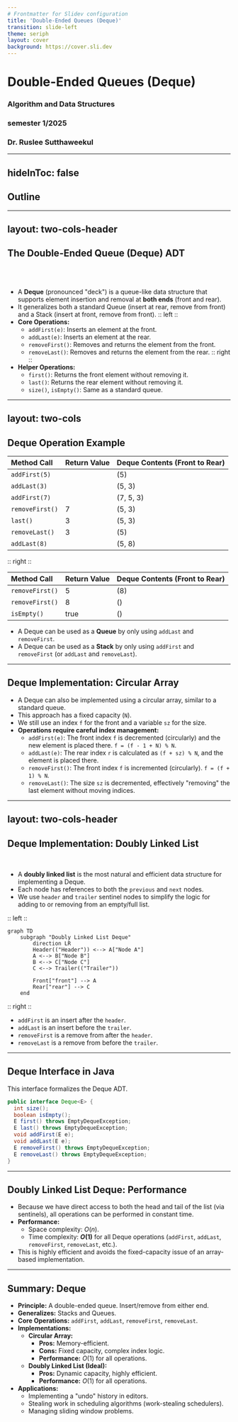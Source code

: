 ```yaml
---
# Frontmatter for Slidev configuration
title: 'Double-Ended Queues (Deque)'
transition: slide-left
theme: seriph
layout: cover
background: https://cover.sli.dev
---
```


# Double-Ended Queues (Deque)
### Algorithm and Data Structures
### semester 1/2025
### Dr. Ruslee Sutthaweekul

---
hideInToc: false
---

## Outline

<toc mode="onlySiblings" minDepth="2" columns="2"/>

---
layout: two-cols-header
---

## The Double-Ended Queue (Deque) ADT
<br>
<br>

*   A **Deque** (pronounced "deck") is a queue-like data structure that supports element insertion and removal at **both ends** (front and rear).
*   It generalizes both a standard Queue (insert at rear, remove from front) and a Stack (insert at front, remove from front).
:: left ::
*   **Core Operations:**
    *   `addFirst(e)`: Inserts an element at the front.
    *   `addLast(e)`: Inserts an element at the rear.
    *   `removeFirst()`: Removes and returns the element from the front.
    *   `removeLast()`: Removes and returns the element from the rear.
:: right ::
*   **Helper Operations:**
    *   `first()`: Returns the front element without removing it.
    *   `last()`: Returns the rear element without removing it.
    *   `size()`, `isEmpty()`: Same as a standard queue.

---
layout: two-cols
---

## Deque Operation Example

| Method Call      | Return Value | Deque Contents (Front to Rear) |
| :--------------- | :----------- | :----------------------------- |
| `addFirst(5)`    |              | (5)                            |
| `addLast(3)`     |              | (5, 3)                         |
| `addFirst(7)`    |              | (7, 5, 3)                      |
| `removeFirst()`  | 7            | (5, 3)                         |
| `last()`         | 3            | (5, 3)                         |
| `removeLast()`   | 3            | (5)                            |
| `addLast(8)`     |              | (5, 8)                         |

:: right ::

| Method Call      | Return Value | Deque Contents (Front to Rear) |
| :--------------- | :----------- | :----------------------------- |
| `removeFirst()`  | 5            | (8)                            |
| `removeFirst()`  | 8            | ()                             |
| `isEmpty()`      | true         | ()                             |




*   A Deque can be used as a **Queue** by only using `addLast` and `removeFirst`.
*   A Deque can be used as a **Stack** by only using `addFirst` and `removeFirst` (or `addLast` and `removeLast`).

---

## Deque Implementation: Circular Array

*   A Deque can also be implemented using a circular array, similar to a standard queue.
*   This approach has a fixed capacity (`N`).
*   We still use an index `f` for the front and a variable `sz` for the size.
*   **Operations require careful index management:**
    *   `addFirst(e)`: The front index `f` is decremented (circularly) and the new element is placed there. `f = (f - 1 + N) % N`.
    *   `addLast(e)`: The rear index `r` is calculated as `(f + sz) % N`, and the element is placed there.
    *   `removeFirst()`: The front index `f` is incremented (circularly). `f = (f + 1) % N`.
    *   `removeLast()`: The size `sz` is decremented, effectively "removing" the last element without moving indices.



---
layout: two-cols-header
---

## Deque Implementation: Doubly Linked List

<br>

*   A **doubly linked list** is the most natural and efficient data structure for implementing a Deque.
*   Each node has references to both the `previous` and `next` nodes.
*   We use `header` and `trailer` sentinel nodes to simplify the logic for adding to or removing from an empty/full list.

:: left ::

```mermaid {scale:0.6}
graph TD
    subgraph "Doubly Linked List Deque"
        direction LR
        Header(("Header")) <--> A["Node A"]
        A <--> B["Node B"]
        B <--> C["Node C"]
        C <--> Trailer(("Trailer"))

        Front["front"] --> A
        Rear["rear"] --> C
    end
```
:: right ::

*   `addFirst` is an insert after the `header`.
*   `addLast` is an insert before the `trailer`.
*   `removeFirst` is a remove from after the `header`.
*   `removeLast` is a remove from before the `trailer`.

---

## Deque Interface in Java

This interface formalizes the Deque ADT.

```java
public interface Deque<E> {
  int size();
  boolean isEmpty();
  E first() throws EmptyDequeException;
  E last() throws EmptyDequeException;
  void addFirst(E e);
  void addLast(E e);
  E removeFirst() throws EmptyDequeException;
  E removeLast() throws EmptyDequeException;
}
```

---

## Doubly Linked List Deque: Performance

*   Because we have direct access to both the head and tail of the list (via sentinels), all operations can be performed in constant time.
*   **Performance:**
    *   Space complexity: $O(n)$.
    *   Time complexity: **$O(1)$** for all Deque operations (`addFirst`, `addLast`, `removeFirst`, `removeLast`, etc.).
*   This is highly efficient and avoids the fixed-capacity issue of an array-based implementation.

---

## Summary: Deque

*   **Principle:** A double-ended queue. Insert/remove from either end.
*   **Generalizes:** Stacks and Queues.
*   **Core Operations:** `addFirst`, `addLast`, `removeFirst`, `removeLast`.
*   **Implementations:**
    *   **Circular Array:**
        *   **Pros:** Memory-efficient.
        *   **Cons:** Fixed capacity, complex index logic.
        *   **Performance:** $O(1)$ for all operations.
    *   **Doubly Linked List (Ideal):**
        *   **Pros:** Dynamic capacity, highly efficient.
        *   **Performance:** $O(1)$ for all operations.
*   **Applications:**
    *   Implementing a "undo" history in editors.
    *   Stealing work in scheduling algorithms (work-stealing schedulers).
    *   Managing sliding window problems.
